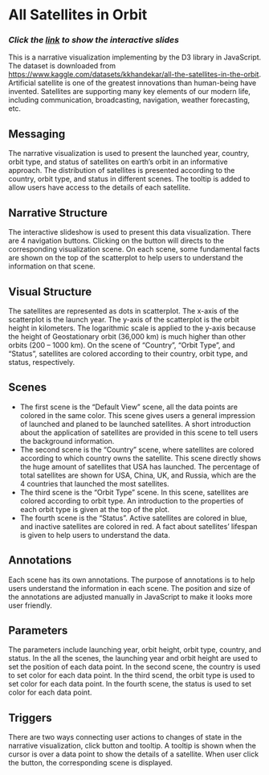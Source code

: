# All Satellites in Orbit

### _Click the [link](https://github.com/xiaoyu-wen-1118/xiaoyu-wen-1118.github.io/blob/gh-pages/satellite.html) to show the interactive slides_

This is a narrative visualization implementing by the D3 library in JavaScript. The dataset is downloaded from https://www.kaggle.com/datasets/kkhandekar/all-the-satellites-in-the-orbit. Artificial satellite is one of the greatest innovations than human-being have invented. Satellites are supporting many key elements of our modern life, including communication, broadcasting, navigation, weather forecasting, etc. 

## Messaging

The narrative visualization is used to present the launched year, country, orbit type, and status of satellites on earth’s orbit in an informative approach. The distribution of satellites is presented according to the country, orbit type, and status in different scenes. The tooltip is added to allow users have access to the details of each satellite.

## Narrative Structure

The interactive slideshow is used to present this data visualization. There are 4 navigation buttons. Clicking on the button will directs to the corresponding visualization scene. On each scene, some fundamental facts are shown on the top of the scatterplot to help users to understand the information on that scene.

## Visual Structure

The satellites are represented as dots in scatterplot. The x-axis of the scatterplot is the launch year. The y-axis of the scatterplot is the orbit height in kilometers. The logarithmic scale is applied to the y-axis because the height of Geostationary orbit (36,000 km) is much higher than other orbits (200 – 1000 km). On the scene of “Country”, “Orbit Type”, and “Status”, satellites are colored according to their country, orbit type, and status, respectively.

## Scenes

- The first scene is the “Default View” scene, all the data points are colored in the same color. This scene gives users a general impression of launched and planed to be launched satellites. A short introduction about the application of satellites are provided in this scene to tell users the background information.
- The second scene is the “Country” scene, where satellites are colored according to which country owns the satellite. This scene directly shows the huge amount of satellites that USA has launched. The percentage of total satellites are shown for USA, China, UK, and Russia, which are the 4 countries that launched the most satellites.
- The third scene is the “Orbit Type” scene. In this scene, satellites are colored according to orbit type. An introduction to the properties of each orbit type is given at the top of the plot. 
- The fourth scene is the “Status”. Active satellites are colored in blue, and inactive satellites are colored in red. A fact about satellites’ lifespan is given to help users to understand the data.

## Annotations

Each scene has its own annotations. The purpose of annotations is to help users understand the information in each scene. The position and size of the annotations are adjusted manually in JavaScript to make it looks more user friendly.

## Parameters

The parameters include launching year, orbit height, orbit type, country, and status. In the all the scenes, the launching year and orbit height are used to set the position of each data point. In the second scene, the country is used to set color for each data point. In the third scend, the orbit type is used to set color for each data point. In the fourth scene, the status is used to set color for each data point.

## Triggers

There are two ways connecting user actions to changes of state in the narrative visualization, click button and tooltip. A tooltip is shown when the cursor is over a data point to show the details of a satellite. When user click the button, the corresponding scene is displayed.

